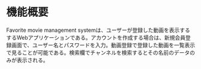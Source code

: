 # 機能概要
Favorite movie management systemは、ユーザーが登録した動画を表示するするWebアプリケーションである。アカウントを作成する場合は、新規会員登録画面で、ユーザー名とパスワードを入力。動画登録で登録した動画を一覧表示で見ることが可能である。検索欄でチャンネルを検索するとその名前のデータのみが表示される。
